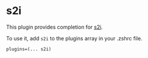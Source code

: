 # s2i

This plugin provides completion for [s2i](https://github.com/openshift/source-to-image).

To use it, add `s2i` to the plugins array in your .zshrc file.

```
plugins=(... s2i)
```
